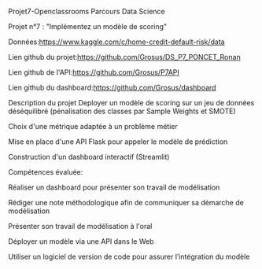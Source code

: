 Projet7-Openclassrooms
Parcours Data Science

Projet n°7 : "Implémentez un modèle de scoring"

Données:https://www.kaggle.com/c/home-credit-default-risk/data

Lien github du projet:https://github.com/Grosus/DS_P7_PONCET_Ronan

Lien github de l'API:https://github.com/Grosus/P7API

Lien github du dashboard:https://github.com/Grosus/dashboard

Description du projet
Deployer un modèle de scoring sur un jeu de données déséquilibré (pénalisation des classes par Sample Weights et SMOTE)

Choix d'une métrique adaptée à un problème métier

Mise en place d'une API Flask pour appeler le modèle de prédiction

Construction d'un dashboard interactif (Streamlit)


Compétences évaluée:

Réaliser un dashboard pour présenter son travail de modélisation

Rédiger une note méthodologique afin de communiquer sa démarche de modélisation

Présenter son travail de modélisation à l'oral

Déployer un modèle via une API dans le Web

Utiliser un logiciel de version de code pour assurer l’intégration du modèle

